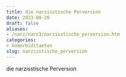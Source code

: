 ```yaml
---
title: die narzisstische Perversion
date: 2023-08-26
draft: false
aliases:
- /narz/narz3/narzisstische_perversion.htm
categories:
- komorbiditaeten
slug: narzisstische_perversion
---
```





die narzisstische Perversion


